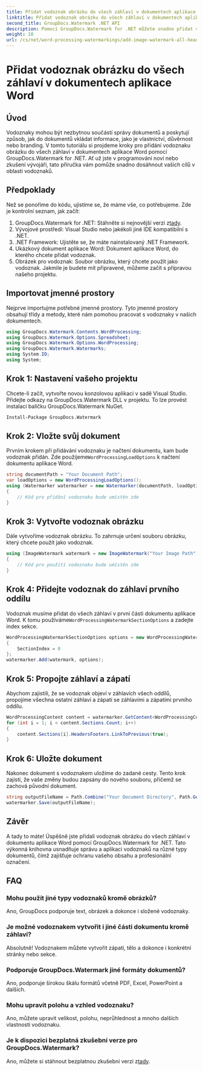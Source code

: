 ```yaml
---
title: Přidat vodoznak obrázku do všech záhlaví v dokumentech aplikace Word
linktitle: Přidat vodoznak obrázku do všech záhlaví v dokumentech aplikace Word
second_title: GroupDocs.Watermark .NET API
description: Pomocí GroupDocs.Watermark for .NET můžete snadno přidat vodoznaky obrázku do všech záhlaví v dokumentech aplikace Word. Postupujte podle našeho podrobného průvodce s podrobnými příklady kódu.
weight: 10
url: /cs/net/word-processing-watermarkings/add-image-watermark-all-headers-word-docs/
---
```


# Přidat vodoznak obrázku do všech záhlaví v dokumentech aplikace Word

## Úvod
Vodoznaky mohou být nezbytnou součástí správy dokumentů a poskytují způsob, jak do dokumentů vkládat informace, jako je vlastnictví, důvěrnost nebo branding. V tomto tutoriálu si projdeme kroky pro přidání vodoznaku obrázku do všech záhlaví v dokumentech aplikace Word pomocí GroupDocs.Watermark for .NET. Ať už jste v programování noví nebo zkušení vývojáři, tato příručka vám pomůže snadno dosáhnout vašich cílů v oblasti vodoznaků.
## Předpoklady
Než se ponoříme do kódu, ujistíme se, že máme vše, co potřebujeme. Zde je kontrolní seznam, jak začít:
1.  GroupDocs.Watermark for .NET: Stáhněte si nejnovější verzi z[tady](https://releases.groupdocs.com/Watermark/net/).
2. Vývojové prostředí: Visual Studio nebo jakékoli jiné IDE kompatibilní s .NET.
3. .NET Framework: Ujistěte se, že máte nainstalovaný .NET Framework.
4. Ukázkový dokument aplikace Word: Dokument aplikace Word, do kterého chcete přidat vodoznak.
5. Obrázek pro vodoznak: Soubor obrázku, který chcete použít jako vodoznak.
Jakmile je budete mít připravené, můžeme začít s přípravou našeho projektu.
## Importovat jmenné prostory
Nejprve importujme potřebné jmenné prostory. Tyto jmenné prostory obsahují třídy a metody, které nám pomohou pracovat s vodoznaky v našich dokumentech.
```csharp
using GroupDocs.Watermark.Contents.WordProcessing;
using GroupDocs.Watermark.Options.Spreadsheet;
using GroupDocs.Watermark.Options.WordProcessing;
using GroupDocs.Watermark.Watermarks;
using System.IO;
using System;
```
## Krok 1: Nastavení vašeho projektu
Chcete-li začít, vytvořte novou konzolovou aplikaci v sadě Visual Studio. Přidejte odkazy na GroupDocs.Watermark DLL v projektu. To lze provést instalací balíčku GroupDocs.Watermark NuGet.
```bash
Install-Package GroupDocs.Watermark
```
## Krok 2: Vložte svůj dokument
 Prvním krokem při přidávání vodoznaku je načtení dokumentu, kam bude vodoznak přidán. Zde použijeme`WordProcessingLoadOptions` k načtení dokumentu aplikace Word.
```csharp
string documentPath = "Your Document Path";
var loadOptions = new WordProcessingLoadOptions();
using (Watermarker watermarker = new Watermarker(documentPath, loadOptions))
{
    // Kód pro přidání vodoznaku bude umístěn zde
}
```
## Krok 3: Vytvořte vodoznak obrázku
Dále vytvoříme vodoznak obrázku. To zahrnuje určení souboru obrázku, který chcete použít jako vodoznak.
```csharp
using (ImageWatermark watermark = new ImageWatermark("Your Image Path"))
{
    // Kód pro použití vodoznaku bude umístěn zde
}
```
## Krok 4: Přidejte vodoznak do záhlaví prvního oddílu
 Vodoznak musíme přidat do všech záhlaví v první části dokumentu aplikace Word. K tomu používáme`WordProcessingWatermarkSectionOptions` a zadejte index sekce.
```csharp
WordProcessingWatermarkSectionOptions options = new WordProcessingWatermarkSectionOptions
{
    SectionIndex = 0
};
watermarker.Add(watermark, options);
```
## Krok 5: Propojte záhlaví a zápatí
Abychom zajistili, že se vodoznak objeví v záhlavích všech oddílů, propojíme všechna ostatní záhlaví a zápatí se záhlavími a zápatími prvního oddílu.
```csharp
WordProcessingContent content = watermarker.GetContent<WordProcessingContent>();
for (int i = 1; i < content.Sections.Count; i++)
{
    content.Sections[i].HeadersFooters.LinkToPrevious(true);
}
```
## Krok 6: Uložte dokument
Nakonec dokument s vodoznakem uložíme do zadané cesty. Tento krok zajistí, že vaše změny budou zapsány do nového souboru, přičemž se zachová původní dokument.
```csharp
string outputFileName = Path.Combine("Your Document Directory", Path.GetFileName(documentPath));
watermarker.Save(outputFileName);
```
## Závěr
A tady to máte! Úspěšně jste přidali vodoznak obrázku do všech záhlaví v dokumentu aplikace Word pomocí GroupDocs.Watermark for .NET. Tato výkonná knihovna usnadňuje správu a aplikaci vodoznaků na různé typy dokumentů, čímž zajišťuje ochranu vašeho obsahu a profesionální označení.
## FAQ
### Mohu použít jiné typy vodoznaků kromě obrázků?
Ano, GroupDocs podporuje text, obrázek a dokonce i složené vodoznaky.
### Je možné vodoznakem vytvořit i jiné části dokumentu kromě záhlaví?
Absolutně! Vodoznakem můžete vytvořit zápatí, tělo a dokonce i konkrétní stránky nebo sekce.
### Podporuje GroupDocs.Watermark jiné formáty dokumentů?
Ano, podporuje širokou škálu formátů včetně PDF, Excel, PowerPoint a dalších.
### Mohu upravit polohu a vzhled vodoznaku?
Ano, můžete upravit velikost, polohu, neprůhlednost a mnoho dalších vlastností vodoznaku.
### Je k dispozici bezplatná zkušební verze pro GroupDocs.Watermark?
 Ano, můžete si stáhnout bezplatnou zkušební verzi z[tady](https://releases.groupdocs.com/).